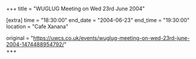 +++
title = "WUGLUG Meeting on Wed 23rd June 2004"

[extra]
time = "18:30:00"
end_date = "2004-06-23"
end_time = "19:30:00"
location = "Cafe Xanana"

original = "https://uwcs.co.uk/events/wuglug-meeting-on-wed-23rd-june-2004-1474488954792/"    
+++



